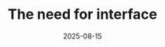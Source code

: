 ---
slug: the-need-for-interface
title: The need for interface
authors: ar
tags: [thoughts]
description: >
  Why we still be needing an interface admist all the AI.
date: 2025-08-15
draft: true
---
